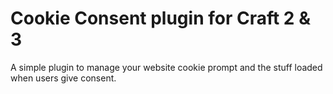 # Cookie Consent plugin for Craft 2 & 3
A simple plugin to manage your website cookie prompt and the stuff loaded when users give consent.
